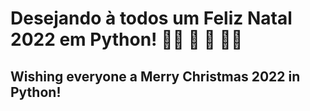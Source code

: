 # Desejando à todos um Feliz Natal 2022 em Python! 🎅🏾 🎄 🎁 🤙🏾

## Wishing everyone a Merry Christmas 2022 in Python!
